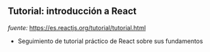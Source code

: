 ## Tutorial: introducción a React

*fuente:* https://es.reactjs.org/tutorial/tutorial.html

- Seguimiento de tutorial práctico de React sobre sus fundamentos